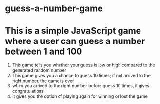 # guess-a-number-game
# This is a simple JavaScript game where a user can guess a number between 1 and 100
1. This game tells you whether your guess is low or high compared to the generated random number
2. This game gives you a chance to guess 10 times; if not arrived to the right number, the game is over
3. when you arrived to the right number before guess 10 times, it gives congratulations
4. it gives you the option of playing again for winning or lost the game
